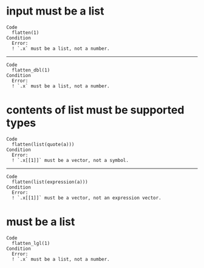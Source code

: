 # input must be a list

    Code
      flatten(1)
    Condition
      Error:
      ! `.x` must be a list, not a number.

---

    Code
      flatten_dbl(1)
    Condition
      Error:
      ! `.x` must be a list, not a number.

# contents of list must be supported types

    Code
      flatten(list(quote(a)))
    Condition
      Error:
      ! `.x[[1]]` must be a vector, not a symbol.

---

    Code
      flatten(list(expression(a)))
    Condition
      Error:
      ! `.x[[1]]` must be a vector, not an expression vector.

# must be a list

    Code
      flatten_lgl(1)
    Condition
      Error:
      ! `.x` must be a list, not a number.

